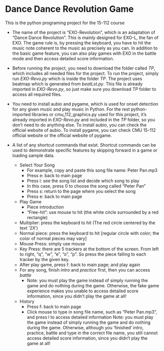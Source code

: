 # Dance Dance Revolution Game
This is the python programing project for the 15-112 course 

* The name of the project is “EXO-Revolution”, which is an adaptation of “Dance Dance Revolution”. This is mainly designed for EXO-L, the fan of EXO. The game rule is, by pressing the keyboard, you have to hit the music note coherent to the music as precisely as you can. In addition to the basic game feature, you can also play games with EXO in the battle mode and then access detailed score information. 

* Before running the project, you need to download the folder called *TP*, which includes all needed files for the project. To run the project, simply run *EXO-Revo.py* which is inside the folder *TP*. 
  The project uses beatmap which is generated from *beatLst.py*. This file is already imported in *EXO-Revo.py*, so just make sure you download *TP* folder to access all required files. 

* You need to install aubio and pygame, which is used for onset detection for any given music and play music in Python. For the rest python-imported libraries or cmu_112_graphics.py used for this project, it’s already imported in *EXO-Revo.py* and included in the *TP* folder, so you don’t need to do anything else. 
  To install aubio, you can check the official website of aubio.
  To install pygame, you can check CMU 15-112 official website or the official website of pygame.

* A list of any shortcut commands that exist. Shortcut commands can be used to demonstrate specific features by skipping forward in a game or loading sample data. 
   * Select Your Song
      * For example, copy and paste this song file name: Peter Pan.mp3
      * Press e: back to main page
      * Press l: see the song list and decide which song to play
      * In this case, press 0 to choose the song called “Peter Pan”
      * Press s: return to the page where you select the song
      * Press e: back to main page
   * Play Game 
      * Piece introduction
      * “Free-hit”: use mouse to hit (the white circle surrounded by a red rectangle)
   * Multiplier: press the keyboard to hit (The red circle centered by the text ‘2X’)
   * Normal piece: press the keyboard to hit [regular circle with color; the color of normal pieces may vary]
   * Mouse Press: simply use mouse
   * Key Press: there are 5 trackers at the bottom of the screen. From left to right, “q”, “w”, “e”, “o”, “p”. So press the piece falling to each tracker by the given key.
   * After play game, press f: back to main page; and play again
   * For any song, finish *intro* and *practice* first, then you can access *battle*
     * Note: you must play the game instead of simply running the game and do nothing during the game. Otherwise, the fake game experience makes you unable to access detailed score information, since you didn’t play the game at all!
   * History
      * Press f: back to main page
      * Click mouse to type in song file name, such as “Peter Pan.mp3”, and press l to access detailed information
      Note: you must play the game instead of simply running the game and do nothing during the game. Otherwise, although you ‘finished’ intro, practice, battle and type in the correct file name, you still cannot access detailed score information, since you didn’t play the game at all!
